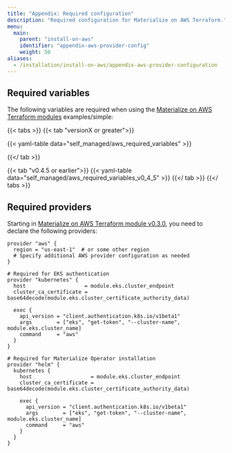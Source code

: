 ```yaml
---
title: "Appendix: Required configuration"
description: "Required configuration for Materialize on AWS Terraform."
menu:
  main:
    parent: "install-on-aws"
    identifier: "appendix-aws-provider-config"
    weight: 50
aliases:
  - /installation/install-on-aws/appendix-aws-provider-configuration
---
```


## Required variables

The following variables are required when using the [Materialize on AWS
Terraform modules](https://github.com/MaterializeInc/terraform-aws-materialize) examples/simple:

{{< tabs >}}
{{< tab "versionX or greater">}}

{{< yaml-table data="self_managed/aws_required_variables" >}}

{{</ tab >}}

{{< tab "v0.4.5 or earlier">}}
{{< yaml-table data="self_managed/aws_required_variables_v0_4_5" >}}
{{</ tab >}}
{{</ tabs >}}

## Required providers

Starting in [Materialize on AWS Terraform module
v0.3.0](https://github.com/MaterializeInc/terraform-aws-materialize), you need
to declare the following providers:

```hcl
provider "aws" {
  region = "us-east-1"  # or some other region
  # Specify additional AWS provider configuration as needed
}

# Required for EKS authentication
provider "kubernetes" {
  host                   = module.eks.cluster_endpoint
  cluster_ca_certificate = base64decode(module.eks.cluster_certificate_authority_data)

  exec {
    api_version = "client.authentication.k8s.io/v1beta1"
    args        = ["eks", "get-token", "--cluster-name", module.eks.cluster_name]
    command     = "aws"
  }
}

# Required for Materialize Operator installation
provider "helm" {
  kubernetes {
    host                   = module.eks.cluster_endpoint
    cluster_ca_certificate = base64decode(module.eks.cluster_certificate_authority_data)

    exec {
      api_version = "client.authentication.k8s.io/v1beta1"
      args        = ["eks", "get-token", "--cluster-name", module.eks.cluster_name]
      command     = "aws"
    }
  }
}
```
